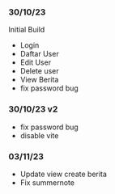 <h3>30/10/23</h3>

<p>Initial Build</p>
<ul>
    <li>Login</li>
    <li>Daftar User</li>
    <li>Edit User</li>
    <li>Delete user</li>
    <li>View Berita</li>
    <li>fix password bug</li>
</ul>

<h3>30/10/23 v2</h3>
<ul>
    <li>fix password bug</li>
    <li>disable vite</li>
</ul>

<h3>03/11/23</h3>
<ul>
    <li>Update view create berita</li>
    <li>Fix summernote</li>
</ul>
